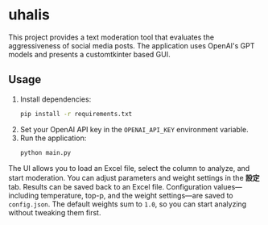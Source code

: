 # uhalis

This project provides a text moderation tool that evaluates the aggressiveness of social media posts. The application uses OpenAI's GPT models and presents a customtkinter based GUI.

## Usage

1. Install dependencies:
   ```bash
   pip install -r requirements.txt
   ```
2. Set your OpenAI API key in the `OPENAI_API_KEY` environment variable.
3. Run the application:
   ```bash
   python main.py
   ```

The UI allows you to load an Excel file, select the column to analyze, and start moderation. You can adjust parameters and weight settings in the **設定** tab. Results can be saved back to an Excel file. Configuration values—including temperature, top-p, and the weight settings—are saved to `config.json`. The default weights sum to `1.0`, so you can start analyzing without tweaking them first.
